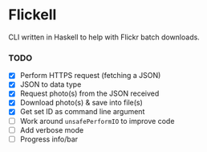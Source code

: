 # Flickell
CLI written in Haskell to help with Flickr batch downloads.

### TODO
- [x] Perform HTTPS request (fetching a JSON)
- [x] JSON to data type
- [x] Request photo(s) from the JSON received
- [x] Download photo(s) & save into file(s)
- [x] Get set ID as command line argument
- [ ] Work around `unsafePerformIO` to improve code
- [ ] Add verbose mode
- [ ] Progress info/bar
